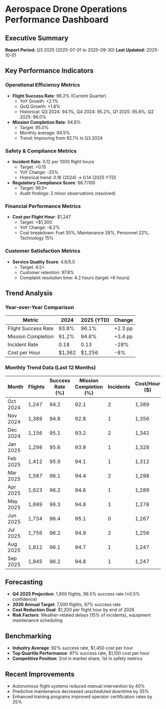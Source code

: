 # Aerospace Drone Operations Performance Dashboard

## Executive Summary
**Report Period:** Q3 2025 (2025-07-01 to 2025-09-30)
**Last Updated:** 2025-10-01

## Key Performance Indicators

### Operational Efficiency Metrics
- **Flight Success Rate**: 96.2% (Current Quarter)
  - YoY Growth: +2.1%
  - QoQ Growth: +1.8%
  - Historical: Q3 2024: 94.1%, Q4 2024: 95.2%, Q1 2025: 95.8%, Q2 2025: 96.0%
- **Mission Completion Rate**: 94.8%
  - Target: 95.0%
  - Monthly average: 94.5%
  - Trend: Improving from 92.1% in Q3 2024

### Safety & Compliance Metrics
- **Incident Rate**: 0.12 per 1000 flight hours
  - Target: <0.15
  - YoY Change: -25%
  - Historical trend: 0.16 (2024) → 0.14 (2025 YTD)
- **Regulatory Compliance Score**: 98.7/100
  - Target: 98.0+
  - Audit findings: 2 minor observations (resolved)

### Financial Performance Metrics
- **Cost per Flight Hour**: $1,247
  - Target: <$1,300
  - YoY Change: -8.2%
  - Cost breakdown: Fuel 35%, Maintenance 28%, Personnel 22%, Technology 15%

### Customer Satisfaction Metrics
- **Service Quality Score**: 4.6/5.0
  - Target: 4.5+
  - Customer retention: 97.8%
  - Complaint resolution time: 4.2 hours (target <6 hours)

## Trend Analysis

### Year-over-Year Comparison
| Metric | 2024 | 2025 (YTD) | Change |
|--------|------|------------|--------|
| Flight Success Rate | 93.8% | 96.1% | +2.3 pp |
| Mission Completion | 91.2% | 94.6% | +3.4 pp |
| Incident Rate | 0.18 | 0.13 | -28% |
| Cost per Hour | $1,362 | $1,256 | -8% |

### Monthly Trend Data (Last 12 Months)
| Month | Flights | Success Rate (%) | Mission Completion (%) | Incidents | Cost/Hour ($) |
|-------|---------|------------------|------------------------|-----------|---------------|
| Oct 2024 | 1,247 | 94.2 | 92.1 | 2 | 1,389 |
| Nov 2024 | 1,389 | 94.8 | 92.8 | 1 | 1,356 |
| Dec 2024 | 1,156 | 95.1 | 93.2 | 2 | 1,342 |
| Jan 2025 | 1,298 | 95.6 | 93.9 | 1 | 1,328 |
| Feb 2025 | 1,412 | 95.9 | 94.1 | 1 | 1,312 |
| Mar 2025 | 1,567 | 96.1 | 94.4 | 2 | 1,298 |
| Apr 2025 | 1,623 | 96.2 | 94.6 | 1 | 1,289 |
| May 2025 | 1,689 | 96.3 | 94.8 | 1 | 1,278 |
| Jun 2025 | 1,734 | 96.4 | 95.1 | 0 | 1,267 |
| Jul 2025 | 1,756 | 96.2 | 94.9 | 2 | 1,256 |
| Aug 2025 | 1,812 | 96.1 | 94.7 | 1 | 1,247 |
| Sep 2025 | 1,845 | 96.2 | 94.8 | 1 | 1,247 |

## Forecasting
- **Q4 2025 Projection**: 1,900 flights, 96.5% success rate (±0.5% confidence)
- **2026 Annual Target**: 7,500 flights, 97% success rate
- **Cost Reduction Goal**: $1,200 per flight hour by end of 2026
- **Risk Factors**: Weather-related delays (15% of incidents), equipment maintenance scheduling

## Benchmarking
- **Industry Average**: 92% success rate, $1,450 cost per hour
- **Top Quartile Performance**: 97% success rate, $1,100 cost per hour
- **Competitive Position**: 2nd in market share, 1st in safety metrics

## Recent Improvements
- Autonomous flight systems reduced manual intervention by 40%
- Predictive maintenance decreased unscheduled downtime by 35%
- Enhanced training programs improved operator certification rates by 25%
